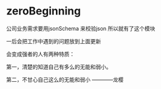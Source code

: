 # zeroBeginning

公司业务需求要用jsonSchema 来校验json 所以就有了这个模块

一后会把工作中遇到的问题放到上面更新


会变成强者的人有两种特质：

第一，清楚的知道自己有多么的无能和弱小。

第二，不甘心自己这么的无能和弱小       ————龙樱